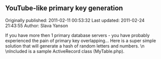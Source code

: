 ## YouTube-like primary key generation

Originally published: 2011-02-11 00:53:32
Last updated: 2011-02-24 21:43:55
Author: Slava Yanson

If you have more then 1 primary database servers - you have probably experienced the pain of primary key overlapping... Here is a super simple solution that will generate a hash of random letters and numbers.\n\nIncluded is a sample ActiveRecord class (MyTable.php).